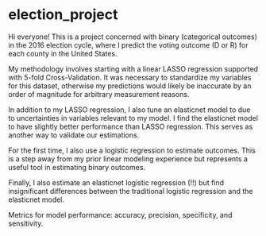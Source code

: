 # election_project

Hi everyone! This is a project concerned with binary (categorical outcomes) in the 2016 election cycle, where I predict the voting outcome (D or R) for each county in the United States.

My methodology involves starting with a linear LASSO regression supported with 5-fold Cross-Validation. It was necessary to standardize my variables for this dataset, otherwise my predictions would likely be inaccurate by an order of magnitude for arbitrary measurement reasons. 

In addition to my LASSO regression, I also tune an elasticnet model to due to uncertainties in variables relevant to my model. I find the elasticnet model to have slightly better performance than LASSO regression. This serves as another way to validate our estimations.

For the first time, I also use a logistic regression to estimate outcomes. This is a step away from my prior linear modeling experience but represents a useful tool in estimating binary outcomes.

Finally, I also estimate an elasticnet logistic regression (!!) but find insignificant differences between the traditional logistic regression and the elasticnet model.

Metrics for model performance: accuracy, precision, specificity, and sensitivity.

